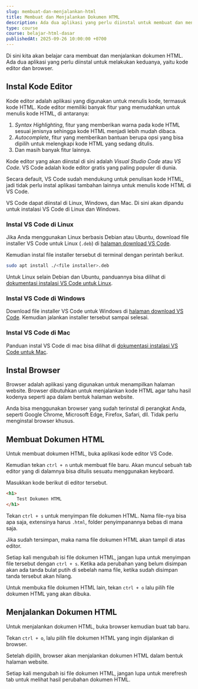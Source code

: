 ```yaml
---
slug: membuat-dan-menjalankan-html
title: Membuat dan Menjalankan Dokumen HTML
description: Ada dua aplikasi yang perlu diinstal untuk membuat dan menjalankan dokumen HTML, yaitu kode editor dan browser.
type: course
course: belajar-html-dasar
publishedAt: 2025-09-26 10:00:00 +0700
---
```


Di sini kita akan belajar cara membuat dan menjalankan dokumen HTML. Ada dua aplikasi yang perlu diinstal untuk melakukan keduanya, yaitu kode editor dan browser.

## Instal Kode Editor

Kode editor adalah aplikasi yang digunakan untuk menulis kode, termasuk kode HTML. Kode editor memiliki banyak fitur yang memudahkan untuk menulis kode HTML, di antaranya:

1. *Syntax Highlighting*, fitur yang memberikan warna pada kode HTML sesuai jenisnya sehingga kode HTML menjadi lebih mudah dibaca.
2. *Autocomplete*, fitur yang memberikan bantuan berupa opsi yang bisa dipilih untuk melengkapi kode HTML yang sedang ditulis.
3. Dan masih banyak fitur lainnya.

Kode editor yang akan diinstal di sini adalah *Visual Studio Code* atau *VS Code*. VS Code adalah kode editor gratis yang paling populer di dunia.

Secara default, VS Code sudah mendukung untuk penulisan kode HTML, jadi tidak perlu instal aplikasi tambahan lainnya untuk menulis kode HTML di VS Code.

VS Code dapat diinstal di Linux, Windows, dan Mac. Di sini akan dipandu untuk instalasi VS Code di Linux dan Windows.

### Instal VS Code di Linux

Jika Anda menggunakan Linux berbasis Debian atau Ubuntu, download file installer VS Code untuk Linux (`.deb`) di [halaman download VS Code](https://code.visualstudio.com/download).

Kemudian instal file installer tersebut di terminal dengan perintah berikut.

```bash
sudo apt install ./<file installer>.deb
```

Untuk Linux selain Debian dan Ubuntu, panduannya bisa dilihat di [dokumentasi instalasi VS Code untuk Linux](https://code.visualstudio.com/docs/setup/linux).

### Instal VS Code di Windows

Download file installer VS Code untuk Windows di [halaman download VS Code](https://code.visualstudio.com/download). Kemudian jalankan installer tersebut sampai selesai.

### Instal VS Code di Mac

Panduan instal VS Code di mac bisa dilihat di [dokumentasi instalasi VS Code untuk Mac](https://code.visualstudio.com/docs/setup/mac).

## Instal Browser

Browser adalah aplikasi yang digunakan untuk menampilkan halaman website. Browser dibutuhkan untuk menjalankan kode HTML agar tahu hasil kodenya seperti apa dalam bentuk halaman website.

Anda bisa menggunakan browser yang sudah terinstal di perangkat Anda, seperti Google Chrome, Microsoft Edge, Firefox, Safari, dll. Tidak perlu menginstal browser khusus.

## Membuat Dokumen HTML

Untuk membuat dokumen HTML, buka aplikasi kode editor VS Code.

Kemudian tekan `ctrl + n` untuk membuat file baru. Akan muncul sebuah tab editor yang di dalamnya bisa ditulis sesuatu menggunakan keyboard.

Masukkan kode berikut di editor tersebut.

```html
<h1>
    Test Dokumen HTML
</h1>
```

Tekan `ctrl + s` untuk menyimpan file dokumen HTML. Nama file-nya bisa apa saja, extensinya harus `.html`, folder penyimpanannya bebas di mana saja.

Jika sudah tersimpan, maka nama file dokumen HTML akan tampil di atas editor.

Setiap kali mengubah isi file dokumen HTML, jangan lupa untuk menyimpan file tersebut dengan `ctrl + s`. Ketika ada perubahan yang belum disimpan akan ada tanda bulat putih di sebelah nama file, ketika sudah disimpan tanda tersebut akan hilang.

Untuk membuka file dokumen HTML lain, tekan `ctrl + o` lalu pilih file dokumen HTML yang akan dibuka. 

## Menjalankan Dokumen HTML

Untuk menjalankan dokumen HTML, buka browser kemudian buat tab baru.

Tekan `ctrl + o`, lalu pilih file dokumen HTML yang ingin dijalankan di browser.

Setelah dipilih, browser akan menjalankan dokumen HTML dalam bentuk halaman website.

Setiap kali mengubah isi file dokumen HTML, jangan lupa untuk merefresh tab untuk melihat hasil perubahan dokumen HTML.